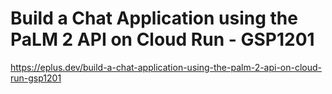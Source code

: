 # Build a Chat Application using the PaLM 2 API on Cloud Run - GSP1201

<https://eplus.dev/build-a-chat-application-using-the-palm-2-api-on-cloud-run-gsp1201>